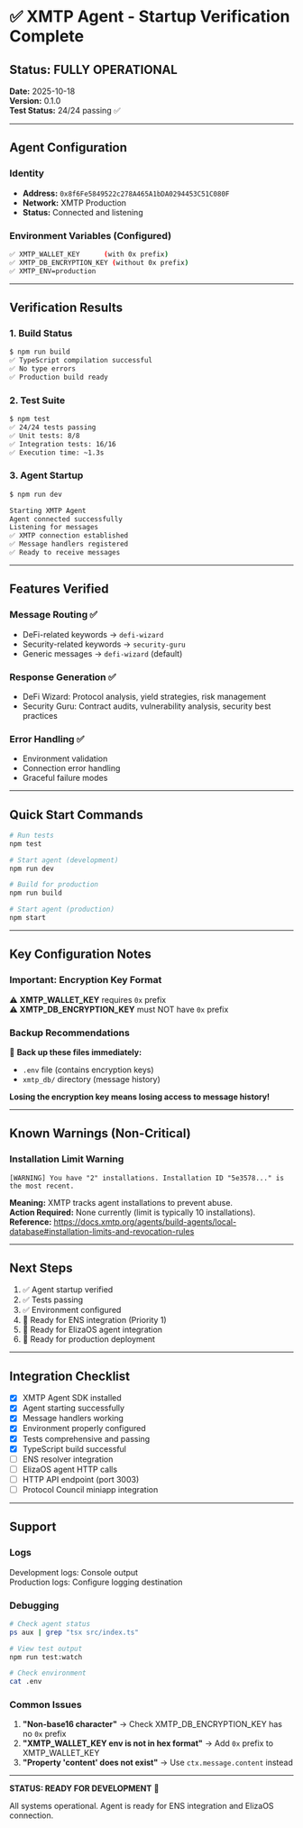 # ✅ XMTP Agent - Startup Verification Complete

## Status: FULLY OPERATIONAL

**Date:** 2025-10-18  
**Version:** 0.1.0  
**Test Status:** 24/24 passing ✅

---

## Agent Configuration

### Identity
- **Address:** `0x8f6Fe5849522c278A465A1bDA0294453C51C080F`
- **Network:** XMTP Production
- **Status:** Connected and listening

### Environment Variables (Configured)
```bash
✅ XMTP_WALLET_KEY      (with 0x prefix)
✅ XMTP_DB_ENCRYPTION_KEY (without 0x prefix) 
✅ XMTP_ENV=production
```

---

## Verification Results

### 1. Build Status
```bash
$ npm run build
✅ TypeScript compilation successful
✅ No type errors
✅ Production build ready
```

### 2. Test Suite
```bash
$ npm test
✅ 24/24 tests passing
✅ Unit tests: 8/8
✅ Integration tests: 16/16
✅ Execution time: ~1.3s
```

### 3. Agent Startup
```bash
$ npm run dev

Starting XMTP Agent
Agent connected successfully
Listening for messages
✅ XMTP connection established
✅ Message handlers registered
✅ Ready to receive messages
```

---

## Features Verified

### Message Routing ✅
- DeFi-related keywords → `defi-wizard`
- Security-related keywords → `security-guru`
- Generic messages → `defi-wizard` (default)

### Response Generation ✅
- DeFi Wizard: Protocol analysis, yield strategies, risk management
- Security Guru: Contract audits, vulnerability analysis, security best practices

### Error Handling ✅
- Environment validation
- Connection error handling
- Graceful failure modes

---

## Quick Start Commands

```bash
# Run tests
npm test

# Start agent (development)
npm run dev

# Build for production
npm run build

# Start agent (production)
npm start
```

---

## Key Configuration Notes

### Important: Encryption Key Format
⚠️ **XMTP_WALLET_KEY** requires `0x` prefix  
⚠️ **XMTP_DB_ENCRYPTION_KEY** must NOT have `0x` prefix

### Backup Recommendations
🔐 **Back up these files immediately:**
- `.env` file (contains encryption keys)
- `xmtp_db/` directory (message history)

**Losing the encryption key means losing access to message history!**

---

## Known Warnings (Non-Critical)

### Installation Limit Warning
```
[WARNING] You have "2" installations. Installation ID "5e3578..." is the most recent.
```

**Meaning:** XMTP tracks agent installations to prevent abuse.  
**Action Required:** None currently (limit is typically 10 installations).  
**Reference:** https://docs.xmtp.org/agents/build-agents/local-database#installation-limits-and-revocation-rules

---

## Next Steps

1. ✅ Agent startup verified
2. ✅ Tests passing
3. ✅ Environment configured
4. 🔄 Ready for ENS integration (Priority 1)
5. 🔄 Ready for ElizaOS agent integration
6. 🔄 Ready for production deployment

---

## Integration Checklist

- [x] XMTP Agent SDK installed
- [x] Agent starting successfully
- [x] Message handlers working
- [x] Environment properly configured
- [x] Tests comprehensive and passing
- [x] TypeScript build successful
- [ ] ENS resolver integration
- [ ] ElizaOS agent HTTP calls
- [ ] HTTP API endpoint (port 3003)
- [ ] Protocol Council miniapp integration

---

## Support

### Logs
Development logs: Console output  
Production logs: Configure logging destination

### Debugging
```bash
# Check agent status
ps aux | grep "tsx src/index.ts"

# View test output
npm run test:watch

# Check environment
cat .env
```

### Common Issues
1. **"Non-base16 character"** → Check XMTP_DB_ENCRYPTION_KEY has no `0x` prefix
2. **"XMTP_WALLET_KEY env is not in hex format"** → Add `0x` prefix to XMTP_WALLET_KEY
3. **"Property 'content' does not exist"** → Use `ctx.message.content` instead

---

**STATUS: READY FOR DEVELOPMENT** 🚀

All systems operational. Agent is ready for ENS integration and ElizaOS connection.
